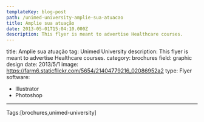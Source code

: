 ```yaml
---
templateKey: blog-post
path: /unimed-university-amplie-sua-atuacao
title: Amplie sua atuação
date: 2013-05-01T15:04:10.000Z
description: This flyer is meant to advertise Healthcare courses.
---
```


title: Amplie sua atuação
tag: Unimed University
description: This flyer is meant to advertise Healthcare courses.
category: brochures
field: graphic design
date: 2013/5/1
image: https://farm6.staticflickr.com/5654/21404779216_02086952a2
type: Flyer
software:
- Illustrator
- Photoshop
---

Tags:[brochures,unimed-university]